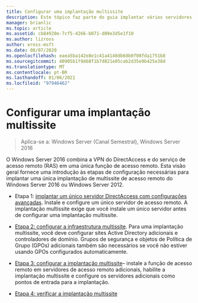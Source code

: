 ```yaml
---
title: Configurar uma implantação multissite
description: Este tópico faz parte do guia implantar vários servidores de acesso remoto em uma implantação multissite no Windows Server 2016.
manager: brianlic
ms.topic: article
ms.assetid: cb84920e-7cf5-4266-b071-d09e3d5e1f10
ms.author: lizross
author: eross-msft
ms.date: 08/07/2020
ms.openlocfilehash: eaea5ba142e8e1c41a4140db68b0f08fda1751b8
ms.sourcegitcommit: 40905b1f9d68f1b7d821e05cab2d35e9b425e38d
ms.translationtype: MT
ms.contentlocale: pt-BR
ms.lasthandoff: 01/06/2021
ms.locfileid: "97946462"
---
```

# <a name="configure-a-multisite-deployment"></a>Configurar uma implantação multissite

>Aplica-se a: Windows Server (Canal Semestral), Windows Server 2016

 O Windows Server 2016 combina a VPN do DirectAccess e do serviço de acesso remoto (RAS) em uma única função de acesso remoto. Esta visão geral fornece uma introdução às etapas de configuração necessárias para implantar uma única implantação de multissite de acesso remoto do Windows Server 2016 ou Windows Server 2012.

-   Etapa 1: [implantar um único servidor DirectAccess com configurações avançadas](../../../directaccess/single-server-advanced/deploy-a-single-directaccess-server-with-advanced-settings.md). Instale e configure um único servidor de acesso remoto. A implantação multissite exige que você instale um único servidor antes de configurar uma implantação multissite.

-   [Etapa 2: configurar a infraestrutura multissite](Step-2-Configure-the-Multisite-Infrastructure.md). Para uma implantação multissite, você deve configurar sites Active Directory adicionais e controladores de domínio. Grupos de segurança e objetos de Política de Grupo (GPOs) adicionais também são necessários se você não estiver usando GPOs configurados automaticamente.

-   [Etapa 3: configurar a implantação multissite](Step-3-Configure-the-Multisite-Deployment.md)– instale a função de acesso remoto em servidores de acesso remoto adicionais, habilite a implantação multissite e configure os servidores adicionais como pontos de entrada para a implantação.

-   [Etapa 4: verificar a implantação multissite](Step-4-Verify-the-Multisite-Deployment.md)

